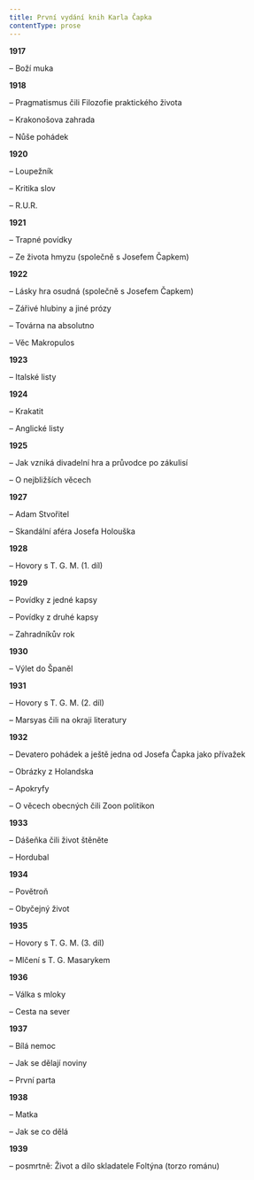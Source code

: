 ```yaml
---
title: První vydání knih Karla Čapka
contentType: prose
---
```


<section>

**1917**

– Boží muka

**1918**

– Pragmatismus čili Filozofie praktického života

</section>

<section>

– Krakonošova zahrada

</section>

<section>

– Nůše pohádek

**1920**

– Loupežník

</section>

<section>

– Kritika slov

</section>

<section>

– R.U.R.

**1921**

– Trapné povídky

</section>

<section>

– Ze života hmyzu (společně s Josefem Čapkem)

**1922**

– Lásky hra osudná (společně s Josefem Čapkem)

</section>

<section>

– Zářivé hlubiny a jiné prózy

</section>

<section>

– Továrna na absolutno

</section>

<section>

– Věc Makropulos

**1923**

– Italské listy

**1924**

– Krakatit

</section>

<section>

– Anglické listy

**1925**

– Jak vzniká divadelní hra a průvodce po zákulisí

</section>

<section>

– O nejbližších věcech

**1927**

– Adam Stvořitel

</section>

<section>

– Skandální aféra Josefa Holouška

**1928**

– Hovory s T. G. M. (1. díl)

**1929**

– Povídky z jedné kapsy

</section>

<section>

– Povídky z druhé kapsy

</section>

<section>

– Zahradníkův rok

**1930**

– Výlet do Španěl

**1931**

– Hovory s T. G. M. (2. díl)

</section>

<section>

– Marsyas čili na okraji literatury

**1932**

– Devatero pohádek a ještě jedna od Josefa Čapka jako přívažek

</section>

<section>

– Obrázky z Holandska

</section>

<section>

– Apokryfy

</section>

<section>

– O věcech obecných čili Zoon politikon

**1933**

– Dášeňka čili život štěněte

</section>

<section>

– Hordubal

**1934**

– Povětroň

</section>

<section>

– Obyčejný život

**1935**

– Hovory s T. G. M. (3. díl)

</section>

<section>

– Mlčení s T. G. Masarykem

**1936**

– Válka s mloky

</section>

<section>

– Cesta na sever

**1937**

– Bílá nemoc

</section>

<section>

– Jak se dělají noviny

</section>

<section>

– První parta

**1938**

– Matka

</section>

<section>

– Jak se co dělá

**1939**

– posmrtně: Život a dílo skladatele Foltýna (torzo románu)

</section>
